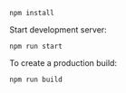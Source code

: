 ```
npm install
```

Start development server:

```
npm run start
```

To create a production build:

```
npm run build